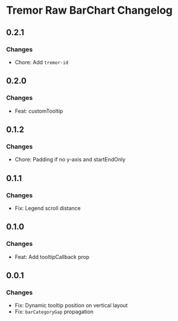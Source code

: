 # Tremor Raw BarChart Changelog

## 0.2.1

### Changes

- Chore: Add `tremor-id`

## 0.2.0

### Changes

- Feat: customTooltip

## 0.1.2

### Changes

- Chore: Padding if no y-axis and startEndOnly

## 0.1.1

### Changes

- Fix: Legend scroll distance

## 0.1.0

### Changes

- Feat: Add tooltipCallback prop

## 0.0.1

### Changes

- Fix: Dynamic tooltip position on vertical layout
- Fix: `barCategoryGap` propagation
